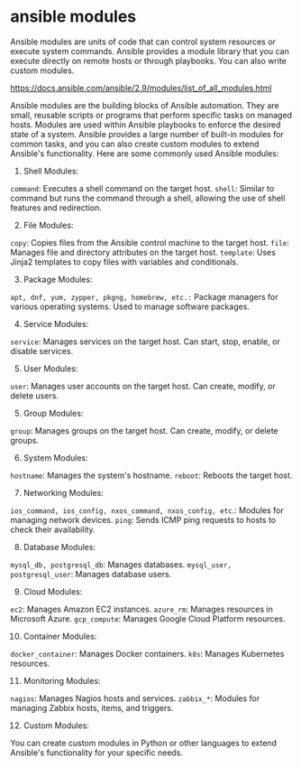 # ansible modules

Ansible modules are units of code that can control system resources or execute system commands. Ansible provides a module library that you can execute directly on remote hosts or through playbooks. You can also write custom modules.


https://docs.ansible.com/ansible/2.9/modules/list_of_all_modules.html


Ansible modules are the building blocks of Ansible automation. They are small, reusable scripts or programs that perform specific tasks on managed hosts. Modules are used within Ansible playbooks to enforce the desired state of a system. Ansible provides a large number of built-in modules for common tasks, and you can also create custom modules to extend Ansible's functionality. Here are some commonly used Ansible modules:

1. Shell Modules:

`command`: Executes a shell command on the target host.
`shell`: Similar to command but runs the command through a shell, allowing the use of shell features and redirection.

2. File Modules:

`copy`: Copies files from the Ansible control machine to the target host.
`file`: Manages file and directory attributes on the target host.
`template`: Uses Jinja2 templates to copy files with variables and conditionals.

3. Package Modules:

`apt, dnf, yum, zypper, pkgng, homebrew, etc.:` Package managers for various operating systems. Used to manage software packages.

4. Service Modules:

`service`: Manages services on the target host. Can start, stop, enable, or disable services.

5. User Modules:

`user`: Manages user accounts on the target host. Can create, modify, or delete users.

5. Group Modules:

`group`: Manages groups on the target host. Can create, modify, or delete groups.

6. System Modules:

`hostname`: Manages the system's hostname.
`reboot`: Reboots the target host.

7. Networking Modules:

`ios_command, ios_config, nxos_command, nxos_config, etc`.: Modules for managing network devices.
`ping`: Sends ICMP ping requests to hosts to check their availability.

8. Database Modules:

`mysql_db, postgresql_db`: Manages databases.
`mysql_user, postgresql_user`: Manages database users.

9. Cloud Modules:

`ec2`: Manages Amazon EC2 instances.
`azure_rm`: Manages resources in Microsoft Azure.
`gcp_compute`: Manages Google Cloud Platform resources.

10. Container Modules:

`docker_container`: Manages Docker containers.
`k8s`: Manages Kubernetes resources.

11. Monitoring Modules:

`nagios`: Manages Nagios hosts and services.
`zabbix_*`: Modules for managing Zabbix hosts, items, and triggers.

12. Custom Modules:

You can create custom modules in Python or other languages to extend Ansible's functionality for your specific needs.
